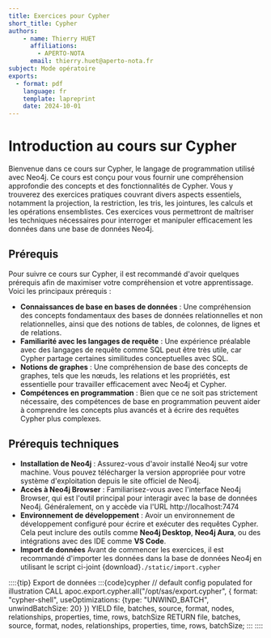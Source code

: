 ```yaml
---
title: Exercices pour Cypher
short_title: Cypher
authors: 
    - name: Thierry HUET
      affiliations: 
        - APERTO-NOTA
      email: thierry.huet@aperto-nota.fr
subject: Mode opératoire
exports: 
  - format: pdf
    language: fr
    template: lapreprint
    date: 2024-10-01
---
```


# Introduction au cours sur Cypher

Bienvenue dans ce cours sur Cypher, le langage de programmation utilisé avec Neo4j. Ce cours est conçu pour vous fournir une compréhension approfondie des concepts et des fonctionnalités de Cypher. Vous y trouverez des exercices pratiques couvrant divers aspects essentiels, notamment la projection, la restriction, les tris, les jointures, les calculs et les opérations ensemblistes. Ces exercices vous permettront de maîtriser les techniques nécessaires pour interroger et manipuler efficacement les données dans une base de données Neo4j.

## Prérequis

Pour suivre ce cours sur Cypher, il est recommandé d'avoir quelques prérequis afin de maximiser votre compréhension et votre apprentissage. Voici les principaux prérequis :

- **Connaissances de base en bases de données** : Une compréhension des concepts fondamentaux des bases de données relationnelles et non relationnelles, ainsi que des notions de tables, de colonnes, de lignes et de relations.
- **Familiarité avec les langages de requête** : Une expérience préalable avec des langages de requête comme SQL peut être très utile, car Cypher partage certaines similitudes conceptuelles avec SQL.
- **Notions de graphes** : Une compréhension de base des concepts de graphes, tels que les nœuds, les relations et les propriétés, est essentielle pour travailler efficacement avec Neo4j et Cypher.
- **Compétences en programmation** : Bien que ce ne soit pas strictement nécessaire, des compétences de base en programmation peuvent aider à comprendre les concepts plus avancés et à écrire des requêtes Cypher plus complexes.

## Prérequis techniques

- **Installation de Neo4j** : Assurez-vous d'avoir installé Neo4j sur votre machine. Vous pouvez télécharger la version appropriée pour votre système d'exploitation depuis le site officiel de Neo4j.
- **Accès à Neo4j Browser** : Familiarisez-vous avec l'interface Neo4j Browser, qui est l'outil principal pour interagir avec la base de données Neo4j. Généralement, on y accède via l'URL http://localhost:7474
- **Environnement de développement** : Avoir un environnement de développement configuré pour écrire et exécuter des requêtes Cypher. Cela peut inclure des outils comme **Neo4j Desktop**, **Neo4j Aura**, ou des intégrations avec des IDE comme **VS Code**.
- **Import de données**
Avant de commencer les exercices, il est recommandé d'importer les données dans la base de données Neo4j en utilisant le script ci-joint {download}`./static/import.cypher`

::::{tip} Export de données
:::{code}cypher
// default config populated for illustration
CALL apoc.export.cypher.all("/opt/sas/export.cypher", {
    format: "cypher-shell",
    useOptimizations: {type: "UNWIND_BATCH", unwindBatchSize: 20}
})
YIELD file, batches, source, format, nodes, relationships, properties, time, rows, batchSize
RETURN file, batches, source, format, nodes, relationships, properties, time, rows, batchSize;
:::
::::